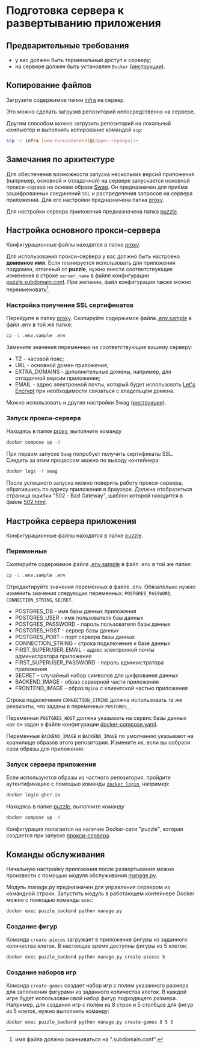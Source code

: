 # Подготовка сервера к развертыванию приложения
## Предварительные требования
- у вас должен быть терминальный доступ к серверу;
- на сервере должен быть установлен `Docker` ([инструкции](https://docs.docker.com/engine/install/)).

## Копирование файлов
Загрузите содержимое папки [infra](../infra/) на сервер.

Это можно сделать загрузив репозиторий непосредственно на сервере.

Другим способом можно загрузить репозиторий на локальный компьютер и выполнить копирование командой `scp`:
```bash
scp -r infra [имя-пользователя]@[адрес-сервера]:~
```

## Замечания по архитектуре

Для обеспечения возможности запуска нескольких версий приложения (например, основной и отладочной) на сервере запускается основной прокси-сервер на основе образа [Swag](https://github.com/linuxserver/docker-swag). Он предназначен для приёма зашифрованных соединений `SSL` и распределения запросов на сервера приложений. Для его настройки предназначена папка [proxy](./proxy/).

Для настройки сервера приложения предназначена папка [puzzle](./puzzle/).


## Настройка основного прокси-сервера

Конфигурационные файлы находятся в папке [proxy](./proxy/).

Для использования прокси-сервера у вас должно быть настроено **доменное имя**.
Если планируется использовать для приложения поддомен, отличный от **puzzle**, нужно внести соответствующие изменения в строке `server_name` в файле конфигурации [puzzle.subdomain.conf](proxy/proxy-confs/puzzle.subdomain.conf). При желании, файл конфигурации также можно переименовать[^1].

[^1]: имя файла должно оканчиваться на ".subdomain.conf".

### Настройка получения SSL сертификатов
Перейдите в папку [proxy](./proxy/).
Скопируйте содержимое файла [.env.sample](proxy/.env.sample) в файл .env в той же папке:
```bash
cp -i .env.sample .env
```
Замените значения переменных на соответствующие вашему серверу:
- TZ - часовой пояс;
- URL - основной домен приложения;
- EXTRA_DOMAINS - дополнительные домены, например, для отладочной версии приложения;
- EMAIL - адрес электронной почты, который будет использовать [Let's Encrypt](https://letsencrypt.org/) при необходимости связаться с владельцем домена.

Можно использовать и другие настройки Swag ([инструкции](https://github.com/linuxserver/docker-swag?tab=readme-ov-file#parameters)).

### Запуск прокси-сервера
Находясь в папке [proxy](./proxy/), выполните команду 
```bash
docker compose up -d
```
При первом запуске `Swag` попробует получить сертификаты SSL. Следить за этим процессом можно по выводу контейнера:
```bash
docker logs -f swag
```
После успешного запуска можно поверить работу прокси-сервера, обратившись по адресу приложения в браузере. Должна отобразиться страница ошибки "502 - Bad Gateway", шаблон которой находится в файле [502.html](proxy/static/502.html).

## Настройка сервера приложения

Конфигурационные файлы находятся в папке [puzzle](./puzzle/).

### Переменные
Скопируйте содержимое файла [.env.sample](puzzle/.env.sample) в файл .env в той же папке:
```bash
cp -i .env.sample .env
```

Отредактируйте значения переменных в файле .env. Обязательно нужно изменить значения следующих переменных: `POSTGRES_PASSWORD`, `CONNECTION_STRING`, `SECRET`.

- POSTGRES_DB - имя базы данных приложения
- POSTGRES_USER - имя пользователя баы данных
- POSTGRES_PASSWORD - пароль пользователя базы данных
- POSTGRES_HOST - сервер базы данных
- POSTGRES_PORT - порт сервера базы данных
- CONNECTION_STRING - строка подключения к базе данных
- FIRST_SUPERUSER_EMAIL - адрес электронной почты администратора приложения
- FIRST_SUPERUSER_PASSWORD - пароль администратора приложения
- SECRET - случайный набор символов для шифрования данных
- BACKEND_IMAGE - образ серверной части приложения
- FRONTEND_IMAGE - образ `Nginx` с клиентской частью приложения

Строка подключения `CONNECTION_STRING` должна использовать те же реквизиты, что заданы в переменных `POSTGRES_`.

Переменная `POSTGRES_HOST` должна указывать на сервис базы данных как он задан в файле конфигурации [docker-compose.yaml](puzzle/docker-compose.yaml).

Переменные `BACKEND_IMAGE` и `BACKEND_IMAGE` по умолчанию указывают на хранилище образов этого репозитория. Измените их, если вы собрали свои образы для приложения.

### Запуск сервера приложения

Если используются образы из частного репозитория, пройдите аутентификацию с помощью команды [`docker login`](https://docs.docker.com/reference/cli/docker/login/), например:

```bash
docker login ghcr.io
```

Находясь в папке [puzzle](./puzzle/), выполните команду 
```bash
docker compose up -d
```

Конфигурация полагается на наличие Docker-сети "puzzle", которая создается при запуске [прокси-сервера](#настройка-основного-прокси-сервера).

## Команды обслуживания

Начальную настройку приложения после развертывания можно произвести с помощью модуля обслуживания [manage.py](../backend/manage.py).

Модуль manage.py предназначен для управления сервером из командной строки. Запустить модуль в работающем контейнере Docker можно с помощью команды `exec`:
```bash
docker exec puzzle_backend python manage.py
```

### Создание фигур

Команда `create-pieces` загружает в приложение фигуры из заданного количества клеток. В настоящее время доступны фигуры из 5 клеток:
```bash
docker exec puzzle_backend python manage.py create-pieces 5
```

### Создание наборов игр

Команда `create-games` создает набор игр с полем указанного размера для заполнения фигурами из заданного количества клеток. В каждой игре будет использован свой набор фигур подходящего размера.
Например, для создания игр с полем из 8 строк и 5 столбцов для фигур из 5 клеток, нужно выполнить команду:
```bash
docker exec puzzle_backend python manage.py create-games 8 5 5
```
